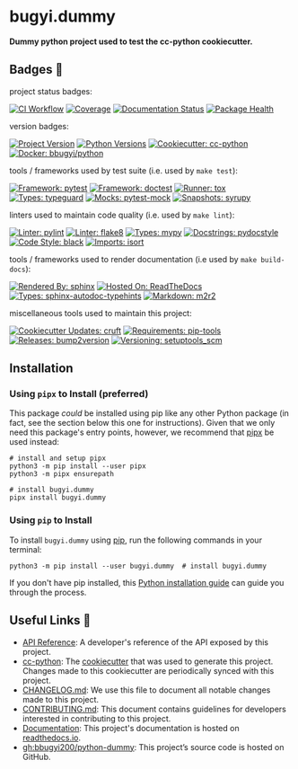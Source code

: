 # bugyi.dummy

**Dummy python project used to test the cc-python cookiecutter.**

## Badges 📛

project status badges:

[![CI Workflow](https://github.com/bbugyi200/python-dummy/actions/workflows/ci.yml/badge.svg)](https://github.com/bbugyi200/python-dummy/actions/workflows/ci.yml)
[![Coverage](https://codecov.io/gh/bbugyi200/python-dummy/branch/master/graph/badge.svg)](https://codecov.io/gh/bbugyi200/python-dummy)
[![Documentation Status](https://readthedocs.org/projects/python-dummy/badge/?version=latest)](https://python-dummy.readthedocs.io/en/latest/?badge=latest)
[![Package Health](https://snyk.io/advisor/python/bugyi.dummy/badge.svg)](https://snyk.io/advisor/python/bugyi.dummy)

version badges:

[![Project Version](https://img.shields.io/pypi/v/bugyi.dummy)](https://pypi.org/project/bugyi.dummy/)
[![Python Versions](https://img.shields.io/pypi/pyversions/bugyi.dummy)](https://pypi.org/project/bugyi.dummy/)
[![Cookiecutter: cc-python](https://img.shields.io/static/v1?label=cc-python&message=2021.09.20-1&color=d4aa00&logo=cookiecutter&logoColor=d4aa00)](https://github.com/bbugyi200/cc-python)
[![Docker: bbugyi/python](https://img.shields.io/static/v1?label=bbugyi%20%2F%20python&message=2021.09.22-6&color=8ec4ad&logo=docker&logoColor=8ec4ad)](https://github.com/bbugyi200/docker-python)

tools / frameworks used by test suite (i.e. used by `make test`):

[![Framework: pytest](https://img.shields.io/badge/framework-pytest-a76465)](https://github.com/pytest-dev/pytest)
[![Framework: doctest](https://img.shields.io/badge/framework-doctest-66a6f6)](https://docs.python.org/3/library/doctest.html)
[![Runner: tox](https://img.shields.io/badge/runner-tox-a6a6a6)](https://github.com/tox-dev/tox)
[![Types: typeguard](https://img.shields.io/badge/types-typeguard-3a7163)](https://github.com/agronholm/typeguard)
[![Mocks: pytest-mock](https://img.shields.io/static/v1?label=mocks&message=pytest-mock&color=9c70d7)](https://github.com/pytest-dev/pytest-mock)
[![Snapshots: syrupy](https://img.shields.io/static/v1?label=snapshots&message=syrupy&color=436fa8)](https://github.com/tophat/syrupy)

linters used to maintain code quality (i.e. used by `make lint`):

[![Linter: pylint](https://img.shields.io/badge/linter-pylint-ffff00)](https://github.com/PyCQA/pylint)
[![Linter: flake8](https://img.shields.io/badge/linter-flake8-008080)](https://github.com/PyCQA/flake8)
[![Types: mypy](https://img.shields.io/badge/types-mypy-cd00cd)](https://github.com/python/mypy)
[![Docstrings: pydocstyle](https://img.shields.io/badge/docstrings-pydocstyle-AFD3E6)](https://github.com/PyCQA/pydocstyle)
[![Code Style: black](https://img.shields.io/badge/code%20style-black-000000.svg)](https://github.com/psf/black)
[![Imports: isort](https://img.shields.io/badge/imports-isort-ef8336)](https://github.com/PyCQA/isort)

tools / frameworks used to render documentation (i.e used by `make build-docs`):

[![Rendered By: sphinx](https://img.shields.io/badge/rendered%20by-sphinx-9cc676)](https://github.com/sphinx-doc/sphinx)
[![Hosted On: ReadTheDocs](https://img.shields.io/badge/hosted%20on-ReadTheDocs-e08839)](https://docs.readthedocs.io/en/stable/)
[![Types: sphinx-autodoc-typehints](https://img.shields.io/static/v1?label=API&message=sphinx-autodoc-typehints&color=9c70d7)](https://github.com/agronholm/sphinx-autodoc-typehints)
[![Markdown: m2r2](https://img.shields.io/badge/markdown-m2r2-8e1e3d)](https://github.com/CrossNox/m2r2)

miscellaneous tools used to maintain this project:

[![Cookiecutter Updates: cruft](https://img.shields.io/badge/cc%20updates-cruft-6a4aef)](https://github.com/cruft/cruft)
[![Requirements: pip-tools](https://img.shields.io/static/v1?label=requirements&message=pip-tools&color=a77bb5)](https://github.com/jazzband/pip-tools)
[![Releases: bump2version](https://img.shields.io/badge/releases-bump2version-828e52)](https://github.com/c4urself/bump2version)
[![Versioning: setuptools_scm](https://img.shields.io/static/v1?label=versioning&message=setuptools-scm&color=f61a61)](https://github.com/pypa/setuptools_scm)


## Installation

### Using `pipx` to Install (preferred)

This package _could_ be installed using pip like any other Python package (in
fact, see the section below this one for instructions). Given that we only need
this package's entry points, however, we recommend that [pipx][11] be used
instead:

```shell
# install and setup pipx
python3 -m pip install --user pipx
python3 -m pipx ensurepath

# install bugyi.dummy
pipx install bugyi.dummy
```

### Using `pip` to Install

To install `bugyi.dummy` using [pip][9], run the following
commands in your terminal:

``` shell
python3 -m pip install --user bugyi.dummy  # install bugyi.dummy
```

If you don't have pip installed, this [Python installation guide][10] can guide
you through the process.


## Useful Links 🔗

* [API Reference][3]: A developer's reference of the API exposed by this
  project.
* [cc-python][4]: The [cookiecutter][5] that was used to generate this project.
  Changes made to this cookiecutter are periodically synced with this project.
* [CHANGELOG.md][2]: We use this file to document all notable changes made to
  this project.
* [CONTRIBUTING.md][7]: This document contains guidelines for developers
  interested in contributing to this project.
* [Documentation][1]: This project's documentation is hosted on
  [readthedocs.io][6].
* [gh:bbugyi200/python-dummy][8]:
  This project’s source code is hosted on GitHub.


[1]: https://python-dummy.readthedocs.io/en/latest
[2]: https://github.com/bbugyi200/python-dummy/blob/master/CHANGELOG.md
[3]: https://python-dummy.readthedocs.io/en/latest/modules.html
[4]: https://github.com/bbugyi200/cc-python
[5]: https://github.com/cookiecutter/cookiecutter
[6]: https://docs.readthedocs.io/en/stable/
[7]: https://github.com/bbugyi200/python-dummy/blob/master/CONTRIBUTING.md
[8]: https://github.com/bbugyi200/python-dummy
[9]: https://pip.pypa.io
[10]: http://docs.python-guide.org/en/latest/starting/installation/
[11]: https://github.com/pypa/pipx
